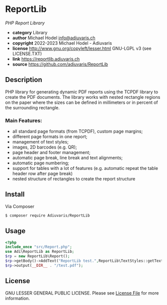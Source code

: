 # ReportLib

*PHP Report Library*

* **category**    Library
* **author**      Michael Hodel <info@adiuvaris.ch>
* **copyright**   2022-2023 Michael Hodel - Adiuvaris
* **license**     http://www.gnu.org/copyleft/lesser.html GNU-LGPL v3 (see LICENSE.TXT)
* **link**        https://reportlib.adiuvaris.ch
* **source**      https://github.com/adiuvaris/ReportLib


## Description

PHP library for generating dynamic PDF reports using the TCPDF library to create the PDF documents. 
The library works with nested rectangle regions on the paper where the sizes can be defined in millimeters 
or in percent of the surrounding rectangle.

### Main Features:
* all standard page formats (from TCPDF), custom page margins;
* different page formats in one report;
* management of text styles;
* images, 2D barcodes (e.g. QR);
* page header and footer management;
* automatic page break, line break and text alignments;
* automatic page numbering;
* support for tables with a lot of features (e.g. automatic repeat the table header row after page break)
* nested structure of rectangles to create the report structure


## Install

Via Composer

``` bash
$ composer require Adiuvaris/ReportLib
```

## Usage

``` php
<?php
include_once "src/Report.php";
use Adi\ReportLib as ReportLib;
$rp = new ReportLib\Report();
$rp->getBody()->AddText("ReportLib test.",ReportLib\TextStyles::getTextStyle(ReportLib\TextStyles::NORMAL));
$rp->output(__DIR__ . "/test.pdf");
```
 

## License

GNU LESSER GENERAL PUBLIC LICENSE. Please see [License File](LICENSE.TXT) for more information.

